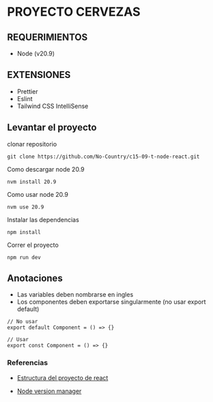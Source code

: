 # PROYECTO CERVEZAS

## REQUERIMIENTOS

- Node (v20.9)

## EXTENSIONES

- Prettier
- Eslint
- Tailwind CSS IntelliSense

## Levantar el proyecto

clonar repositorio

```
git clone https://github.com/No-Country/c15-09-t-node-react.git
```

Como descargar node 20.9

```
nvm install 20.9
```

Como usar node 20.9

```
nvm use 20.9
```

Instalar las dependencias

```
npm install
```

Correr el proyecto

```
npm run dev
```

## Anotaciones

- Las variables deben nombrarse en ingles
- Los componentes deben exportarse singularmente (no usar export default)

```
// No usar
export default Component = () => {}

// Usar
export const Component = () => {}
```

### Referencias

- [Estructura del proyecto de react](https://medium.com/@kthamodaran/react-8-best-practices-folder-structure-5dbda48a69e)

- [Node version manager](https://github.com/coreybutler/nvm-windows/releases)
